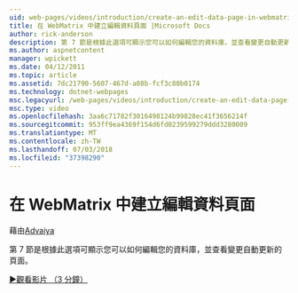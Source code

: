 ```yaml
---
uid: web-pages/videos/introduction/create-an-edit-data-page-in-webmatrix
title: 在 WebMatrix 中建立編輯資料頁面 |Microsoft Docs
author: rick-anderson
description: 第 7 節是根據此選項可顯示您可以如何編輯您的資料庫，並查看變更自動更新的頁面。
ms.author: aspnetcontent
manager: wpickett
ms.date: 04/12/2011
ms.topic: article
ms.assetid: 7dc21790-5607-467d-a08b-fcf3c80b0174
ms.technology: dotnet-webpages
msc.legacyurl: /web-pages/videos/introduction/create-an-edit-data-page-in-webmatrix
msc.type: video
ms.openlocfilehash: 3aa6c71782f3016498124b99828ec41f3656214f
ms.sourcegitcommit: 953ff9ea4369f154d6fd0239599279ddd3280009
ms.translationtype: MT
ms.contentlocale: zh-TW
ms.lasthandoff: 07/03/2018
ms.locfileid: "37398290"
---
```

<a name="create-an-edit-data-page-in-webmatrix"></a>在 WebMatrix 中建立編輯資料頁面
====================
藉由[Advaiya](https://twitter.com/Advaiyasolns)

第 7 節是根據此選項可顯示您可以如何編輯您的資料庫，並查看變更自動更新的頁面。

[&#9654;觀看影片 （3 分鐘）](https://channel9.msdn.com/Blogs/ASP-NET-Site-Videos/create-an-edit-data-page-in-webmatrix)
